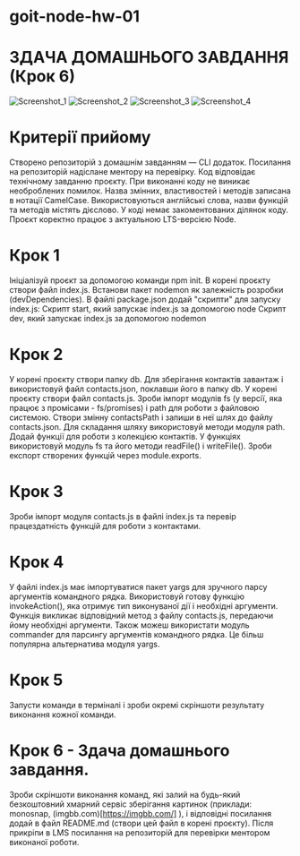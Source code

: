 # goit-node-hw-01
# ЗДАЧА ДОМАШНЬОГО ЗАВДАННЯ (Крок 6)
![Screenshot_1](https://github.com/Primushko/goit-node-hw-01/assets/118399900/24f9fa7e-a401-44d1-a8bb-84fb13773363)
![Screenshot_2](https://github.com/Primushko/goit-node-hw-01/assets/118399900/fe9bfbd0-ef0c-4b0b-a75e-7cf46a175331)
![Screenshot_3](https://github.com/Primushko/goit-node-hw-01/assets/118399900/f19250ad-80f4-4317-86c6-858b9c9cd390)
![Screenshot_4](https://github.com/Primushko/goit-node-hw-01/assets/118399900/ced8cdb5-5c6c-42b0-bcfe-54a127ec9533)
# Критерії прийому
Створено репозиторій з домашнім завданням — CLI додаток.
Посилання на репозиторій надіслане ментору на перевірку.
Код відповідає технічному завданню проєкту.
При виконанні коду не виникає необроблених помилок.
Назва змінних, властивостей і методів записана в нотації СamelCase.
Використовуються англійські слова, назви функцій та методів містять дієслово.
У коді немає закоментованих ділянок коду.
Проєкт коректно працює з актуальною LTS-версією Node.
# Крок 1
Ініціалізуй проєкт за допомогою команди npm init.
В корені проєкту створи файл index.js.
Встанови пакет nodemon як залежність розробки (devDependencies).
В файлі package.json додай "скрипти" для запуску index.js:
Скрипт start, який запускає index.js за допомогою node
Скрипт dev, який запускає index.js за допомогою nodemon
# Крок 2
У корені проєкту створи папку db. Для зберігання контактів завантаж і використовуй файл contacts.json, поклавши його в папку db.
У корені проєкту створи файл contacts.js.
Зроби імпорт модулів fs (у версії, яка працює з промісами - fs/promises) і path для роботи з файловою системою.
Створи змінну contactsPath і запиши в неї шлях до файлу contacts.json. Для складання шляху використовуй методи модуля path.
Додай функції для роботи з колекцією контактів. У функціях використовуй модуль fs та його методи readFile() і writeFile().
Зроби експорт створених функцій через module.exports.
# Крок 3
Зроби імпорт модуля contacts.js в файлі index.js та перевір працездатність функцій для роботи з контактами.
# Крок 4
У файлі index.js має імпортуватися пакет yargs для зручного парсу аргументів командного рядка. Використовуй готову функцію invokeAction(), яка отримує тип виконуваної дії і необхідні аргументи. Функція викликає відповідний метод з файлу contacts.js, передаючи йому необхідні аргументи.
Також можеш використати модуль commander для парсингу аргументів командного рядка. Це більш популярна альтернатива модуля yargs.
# Крок 5
Запусти команди в терміналі і зроби окремі скріншоти результату виконання кожної команди.
# Крок 6 - Здача домашнього завдання.
Зроби скріншоти виконання команд, які залий на будь-який безкоштовний хмарний сервіс зберігання картинок (приклади: monosnap, (imgbb.com)[https://imgbb.com/] ), і відповідні посилання додай в файл README.md (створи цей файл в корені проєкту). Після прикріпи в LMS посилання на репозиторій для перевірки ментором виконаної роботи.
